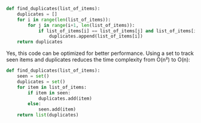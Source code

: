 ```python
def find_duplicates(list_of_items):
    duplicates = []
    for i in range(len(list_of_items)):
        for j in range(i+1, len(list_of_items)):
            if list_of_items[i] == list_of_items[j] and list_of_items[i] not in duplicates:
                duplicates.append(list_of_items[i])
    return duplicates
```

Yes, this code can be optimized for better performance. Using a set to track seen items and duplicates reduces the time complexity from O(n²) to O(n):

```python
def find_duplicates(list_of_items):
    seen = set()
    duplicates = set()
    for item in list_of_items:
        if item in seen:
            duplicates.add(item)
        else:
            seen.add(item)
    return list(duplicates)
```